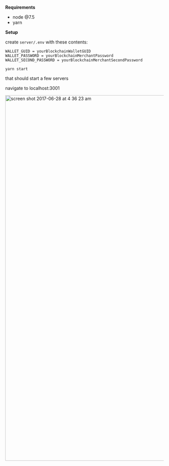 **Requirements**

* node @7.5
* yarn

**Setup**

create `server/.env`
with these contents:
```
WALLET_GUID = yourBlockchainWalletGUID
WALLET_PASSWORD = yourBlockchainMerchantPassword
WALLET_SECOND_PASSWORD = yourBlockchainMerchantSecondPassword
```

```
yarn start
```

that should start a few servers

navigate to localhost:3001

<img width="1157" alt="screen shot 2017-06-28 at 4 36 23 am" src="https://user-images.githubusercontent.com/1586067/27633174-6521e764-5bbb-11e7-8255-ec536923f00b.png">
